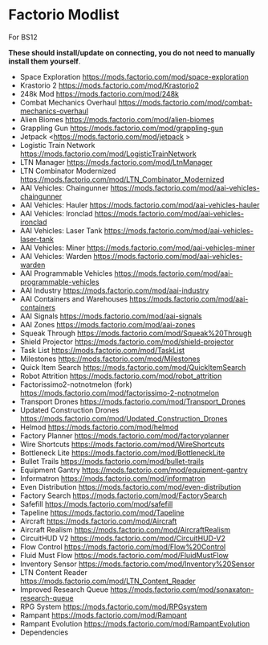 # Factorio Modlist

For BS12

**These should install/update on connecting, you do not need to manually install them yourself**.

- Space Exploration <https://mods.factorio.com/mod/space-exploration>
- Krastorio 2 <https://mods.factorio.com/mod/Krastorio2>
- 248k Mod <https://mods.factorio.com/mod/248k>
- Combat Mechanics Overhaul <https://mods.factorio.com/mod/combat-mechanics-overhaul>
- Alien Biomes <https://mods.factorio.com/mod/alien-biomes>
- Grappling Gun <https://mods.factorio.com/mod/grappling-gun>
- Jetpack <https://mods.factorio.com/mod/jetpack >
- Logistic Train Network <https://mods.factorio.com/mod/LogisticTrainNetwork>
- LTN Manager <https://mods.factorio.com/mod/LtnManager> 
- LTN Combinator Modernized <https://mods.factorio.com/mod/LTN_Combinator_Modernized>
- AAI Vehicles: Chaingunner <https://mods.factorio.com/mod/aai-vehicles-chaingunner>
- AAI Vehicles: Hauler <https://mods.factorio.com/mod/aai-vehicles-hauler>
- AAI Vehicles: Ironclad <https://mods.factorio.com/mod/aai-vehicles-ironclad>
- AAI Vehicles: Laser Tank <https://mods.factorio.com/mod/aai-vehicles-laser-tank>
- AAI Vehicles: Miner <https://mods.factorio.com/mod/aai-vehicles-miner>
- AAI Vehicles: Warden <https://mods.factorio.com/mod/aai-vehicles-warden>
- AAI Programmable Vehicles <https://mods.factorio.com/mod/aai-programmable-vehicles>
- AAI Industry <https://mods.factorio.com/mod/aai-industry>
- AAI Containers and Warehouses <https://mods.factorio.com/mod/aai-containers>
- AAI Signals <https://mods.factorio.com/mod/aai-signals>
- AAI Zones <https://mods.factorio.com/mod/aai-zones>
- Squeak Through <https://mods.factorio.com/mod/Squeak%20Through>
- Shield Projector <https://mods.factorio.com/mod/shield-projector>
- Task List <https://mods.factorio.com/mod/TaskList>
- Milestones <https://mods.factorio.com/mod/Milestones>
- Quick Item Search <https://mods.factorio.com/mod/QuickItemSearch>
- Robot Attrition <https://mods.factorio.com/mod/robot_attrition>
- Factorissimo2-notnotmelon (fork) https://mods.factorio.com/mod/factorissimo-2-notnotmelon
- Transport Drones <https://mods.factorio.com/mod/Transport_Drones>
- Updated Construction Drones <https://mods.factorio.com/mod/Updated_Construction_Drones>
- Helmod <https://mods.factorio.com/mod/helmod>
- Factory Planner <https://mods.factorio.com/mod/factoryplanner>
- Wire Shortcuts <https://mods.factorio.com/mod/WireShortcuts>
- Bottleneck Lite <https://mods.factorio.com/mod/BottleneckLite>
- Bullet Trails <https://mods.factorio.com/mod/bullet-trails>
- Equipment Gantry <https://mods.factorio.com/mod/equipment-gantry>
- Informatron <https://mods.factorio.com/mod/informatron>
- Even Distribution <https://mods.factorio.com/mod/even-distribution>
- Factory Search <https://mods.factorio.com/mod/FactorySearch>
- Safefill <https://mods.factorio.com/mod/safefill>
- Tapeline <https://mods.factorio.com/mod/Tapeline>
- Aircraft <https://mods.factorio.com/mod/Aircraft>
- Aircraft Realism <https://mods.factorio.com/mod/AircraftRealism>
- CircuitHUD V2 <https://mods.factorio.com/mod/CircuitHUD-V2>
- Flow Control <https://mods.factorio.com/mod/Flow%20Control>
- Fluid Must Flow <https://mods.factorio.com/mod/FluidMustFlow>
- Inventory Sensor <https://mods.factorio.com/mod/Inventory%20Sensor>
- LTN Content Reader https://mods.factorio.com/mod/LTN_Content_Reader
- Improved Research Queue https://mods.factorio.com/mod/sonaxaton-research-queue
- RPG System https://mods.factorio.com/mod/RPGsystem
- Rampant https://mods.factorio.com/mod/Rampant
- Rampant Evolution https://mods.factorio.com/mod/RampantEvolution
- Dependencies
